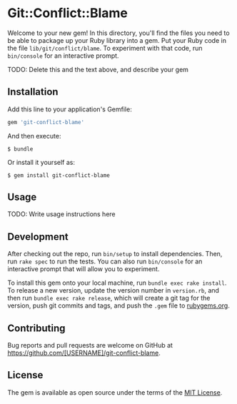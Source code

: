 # Git::Conflict::Blame

Welcome to your new gem! In this directory, you'll find the files you need to be able to package up your Ruby library into a gem. Put your Ruby code in the file `lib/git/conflict/blame`. To experiment with that code, run `bin/console` for an interactive prompt.

TODO: Delete this and the text above, and describe your gem

## Installation

Add this line to your application's Gemfile:

```ruby
gem 'git-conflict-blame'
```

And then execute:

    $ bundle

Or install it yourself as:

    $ gem install git-conflict-blame

## Usage

TODO: Write usage instructions here

## Development

After checking out the repo, run `bin/setup` to install dependencies. Then, run `rake spec` to run the tests. You can also run `bin/console` for an interactive prompt that will allow you to experiment.

To install this gem onto your local machine, run `bundle exec rake install`. To release a new version, update the version number in `version.rb`, and then run `bundle exec rake release`, which will create a git tag for the version, push git commits and tags, and push the `.gem` file to [rubygems.org](https://rubygems.org).

## Contributing

Bug reports and pull requests are welcome on GitHub at https://github.com/[USERNAME]/git-conflict-blame.


## License

The gem is available as open source under the terms of the [MIT License](http://opensource.org/licenses/MIT).

